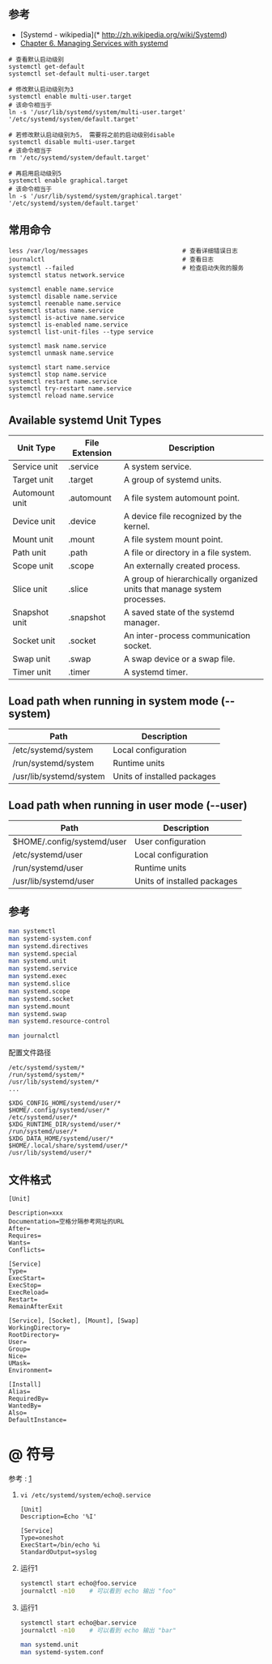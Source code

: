 ## 参考

* [Systemd - wikipedia](* http://zh.wikipedia.org/wiki/Systemd)
* [Chapter 6. Managing Services with systemd](https://access.redhat.com/documentation/en-US/Red_Hat_Enterprise_Linux/7/html/System_Administrators_Guide/chap-Managing_Services_with_systemd.html)

```
# 查看默认启动级别
systemctl get-default
systemctl set-default multi-user.target

# 修改默认启动级别为3
systemctl enable multi-user.target
# 该命令相当于
ln -s '/usr/lib/systemd/system/multi-user.target' '/etc/systemd/system/default.target'

# 若修改默认启动级别为5， 需要将之前的启动级别disable
systemctl disable multi-user.target
# 该命令相当于
rm '/etc/systemd/system/default.target'

# 再启用启动级别5
systemctl enable graphical.target
# 该命令相当于
ln -s '/usr/lib/systemd/system/graphical.target' '/etc/systemd/system/default.target'
```

## 常用命令

```
less /var/log/messages                          # 查看详细错误日志
journalctl                                      # 查看日志
systemctl --failed                              # 检查启动失败的服务
systemctl status network.service

systemctl enable name.service
systemctl disable name.service
systemctl reenable name.service
systemctl status name.service
systemctl is-active name.service
systemctl is-enabled name.service
systemctl list-unit-files --type service

systemctl mask name.service
systemctl unmask name.service

systemctl start name.service
systemctl stop name.service
systemctl restart name.service
systemctl try-restart name.service
systemctl reload name.service
```


## Available systemd Unit Types
|Unit Type      |File Extension     |Description|
|---------------|-------------------|-----------|
|Service unit   |.service           |A system service.|
|Target unit    |.target            |A group of systemd units.|
|Automount unit |.automount         |A file system automount point.|
|Device unit    |.device            |A device file recognized by the kernel.|
|Mount unit     |.mount             |A file system mount point.|
|Path unit      |.path              |A file or directory in a file system.|
|Scope unit     |.scope             |An externally created process.|
|Slice unit     |.slice             |A group of hierarchically organized units that manage system processes.|
|Snapshot unit  |.snapshot          |A saved state of the systemd manager.|
|Socket unit    |.socket            |An inter-process communication socket.|
|Swap unit      |.swap              |A swap device or a swap file.|
|Timer unit    |.timer             |A systemd timer. |

## Load path when running in system mode (--system)

|Path                    | Description                 |
|------------------------|-----------------------------|
|/etc/systemd/system     | Local configuration         |
|/run/systemd/system     | Runtime units               |
|/usr/lib/systemd/system | Units of installed packages |


##  Load path when running in user mode (--user)

|Path                       | Description                 |
|---------------------------|-----------------------------|
|$HOME/.config/systemd/user | User configuration          |
|/etc/systemd/user          | Local configuration         |
|/run/systemd/user          | Runtime units               |
|/usr/lib/systemd/user      | Units of installed packages |



## 参考

```bash
man systemctl
man systemd-system.conf
man systemd.directives
man systemd.special
man systemd.unit
man systemd.service
man systemd.exec
man systemd.slice
man systemd.scope
man systemd.socket
man systemd.mount
man systemd.swap
man systemd.resource-control

man journalctl
```


配置文件路径

```text
/etc/systemd/system/*
/run/systemd/system/*
/usr/lib/systemd/system/*
...

$XDG_CONFIG_HOME/systemd/user/*
$HOME/.config/systemd/user/*
/etc/systemd/user/*
$XDG_RUNTIME_DIR/systemd/user/*
/run/systemd/user/*
$XDG_DATA_HOME/systemd/user/*
$HOME/.local/share/systemd/user/*
/usr/lib/systemd/user/*
```

## 文件格式

```
[Unit]

Description=xxx
Documentation=空格分隔参考网址的URL
After=
Requires=
Wants=
Conflicts=

[Service]
Type=
ExecStart=
ExecStop=
ExecReload=
Restart=
RemainAfterExit

[Service], [Socket], [Mount], [Swap]
WorkingDirectory=
RootDirectory=
User=
Group=
Nice=
UMask=
Environment=

[Install]
Alias=
RequiredBy=
WantedBy=
Also=
DefaultInstance=
```

# @ 符号

参考 : [1](https://superuser.com/questions/393423/the-symbol-and-systemctl-and-vsftpd)


1. `vi /etc/systemd/system/echo@.service`

    ```
    [Unit]
    Description=Echo '%I'

    [Service]
    Type=oneshot
    ExecStart=/bin/echo %i
    StandardOutput=syslog
    ```

2. 运行1

    ```bash
    systemctl start echo@foo.service
    journalctl -n10    # 可以看到 echo 输出 "foo"
    ```

3. 运行1

    ```bash
    systemctl start echo@bar.service
    journalctl -n10    # 可以看到 echo 输出 "bar"
 
    man systemd.unit
    man systemd-system.conf
    ```

